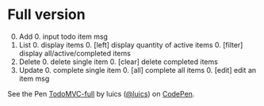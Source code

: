# Full version

0. Add
    0. input todo item msg
0. List
    0. display items
    0. [left] display quantity of active items
    0. [filter] display all/active/completed items
0. Delete
    0. delete single item
    0. [clear] delete completed items
0. Update
    0. complete single item
    0. [all] complete all items
    0. [edit] edit an item msg
    
<p data-height="600" data-theme-id="0" data-slug-hash="XdoEWy" data-default-tab="html,result" data-user="luics" data-embed-version="2" class="codepen">See the Pen <a href="http://codepen.io/luics/pen/XdoEWy/">TodoMVC-full</a> by luics (<a href="http://codepen.io/luics">@luics</a>) on <a href="http://codepen.io">CodePen</a>.</p>
<script async src="//assets.codepen.io/assets/embed/ei.js"></script>
